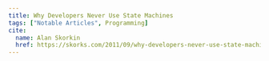 ```yaml
---
title: Why Developers Never Use State Machines
tags: ["Notable Articles", Programming]
cite:
  name: Alan Skorkin
  href: https://skorks.com/2011/09/why-developers-never-use-state-machines/
---
```

